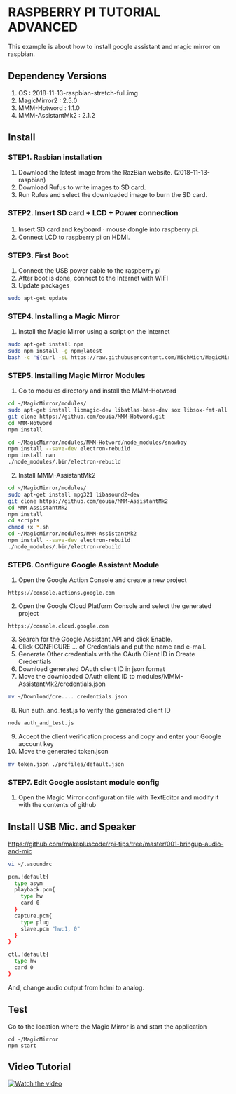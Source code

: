 # RASPBERRY PI TUTORIAL ADVANCED
This example is about how to install google assistant and magic mirror on raspbian.

## Dependency Versions
1. OS : 2018-11-13-raspbian-stretch-full.img
2. MagicMirror2 : 2.5.0
3. MMM-Hotword : 	1.1.0
4. MMM-AssistantMk2 : 2.1.2

## Install
### STEP1. Rasbian installation
1. Download the latest image from the RazBian website. (2018-11-13-raspbian)
2. Download Rufus to write images to SD card.
3. Run Rufus and select the downloaded image to burn the SD card.

### STEP2. Insert SD card + LCD + Power connection
1. Insert SD card and keyboardㆍmouse dongle into raspberry pi.
2. Connect LCD to raspberry pi on HDMI.

### STEP3. First Boot
1. Connect the USB power cable to the raspberry pi
2. After boot is done, connect to the Internet with WIFI
3. Update packages
```sh
sudo apt-get update
```

### STEP4. Installing a Magic Mirror
1. Install the Magic Mirror using a script on the Internet
```sh
sudo apt-get install npm
sudo npm install -g npm@latest
bash -c "$(curl -sL https://raw.githubusercontent.com/MichMich/MagicMirror/master/installers/raspberry.sh)"
```

### STEP5. Installing Magic Mirror Modules
1. Go to modules directory and install the MMM-Hotword
 ```sh
cd ~/MagicMirror/modules/
sudo apt-get install libmagic-dev libatlas-base-dev sox libsox-fmt-all
git clone https://github.com/eouia/MMM-Hotword.git
cd MMM-Hotword
npm install

cd ~/MagicMirror/modules/MMM-Hotword/node_modules/snowboy
npm install --save-dev electron-rebuild
npm install nan
./node_modules/.bin/electron-rebuild
```

2. Install MMM-AssistantMk2
 ```sh
cd ~/MagicMirror/modules/
sudo apt-get install mpg321 libasound2-dev
git clone https://github.com/eouia/MMM-AssistantMk2
cd MMM-AssistantMk2
npm install
cd scripts
chmod +x *.sh
cd ~/MagicMirror/modules/MMM-AssistantMk2
npm install --save-dev electron-rebuild
./node_modules/.bin/electron-rebuild
 ```

### STEP6. Configure Google Assistant Module
1. Open the Google Action Console and create a new project
```
https://console.actions.google.com
```
2. Open the Google Cloud Platform Console and select the generated project
```
https://console.cloud.google.com
```
3. Search for the Google Assistant API and click Enable.
4. Click CONFIGURE ... of Credentials and put the name and e-mail.
5. Generate Other credentials with the OAuth Client ID in Create Credentials
6. Download generated OAuth client ID in json format
7. Move the downloaded OAuth client ID to modules/MMM-AssistantMk2/credentials.json
```sh
mv ~/Download/cre.... credentials.json
```
8. Run auth_and_test.js to verify the generated client ID
```sh
node auth_and_test.js
```
9. Accept the client verification process and copy and enter your Google account key
10. Move the generated token.json
```sh
mv token.json ./profiles/default.json
```

### STEP7. Edit Google assistant module config
1. Open the Magic Mirror configuration file with TextEditor and modify it with the contents of github

## Install USB Mic. and Speaker
https://github.com/makepluscode/rpi-tips/tree/master/001-bringup-audio-and-mic

```sh
vi ~/.asoundrc
```

```sh
pcm.!default{
  type asym
  playback.pcm{
    type hw
    card 0
  }
  capture.pcm{
    type plug
    slave.pcm "hw:1, 0"
  }
}

ctl.!default{
  type hw
  card 0
}
```

And, change audio output from hdmi to analog.

##  Test
Go to the location where the Magic Mirror is and start the application
```
cd ~/MagicMirror
npm start
```

## Video Tutorial 
 [![Watch the video](https://user-images.githubusercontent.com/39910774/47252575-f0c34980-d481-11e8-9c30-5b2543b722e5.png)](https://youtu.be/UBgH5hejYtM)
 
